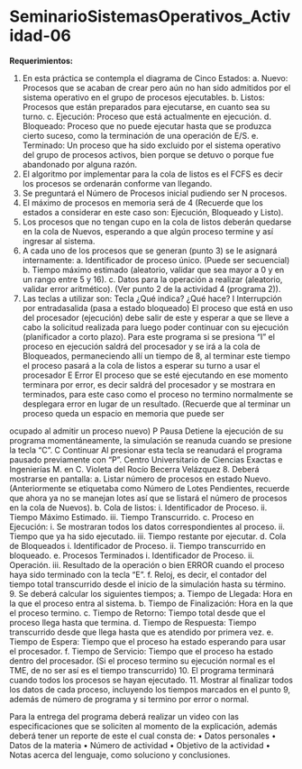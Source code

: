 # SeminarioSistemasOperativos_Actividad-06
**Requerimientos:**<br>
1. En esta práctica se contempla el diagrama de Cinco Estados:
a. Nuevo: Procesos que se acaban de crear pero aún no han sido admitidos por el sistema
operativo en el grupo de procesos ejecutables.
b. Listos: Procesos que están preparados para ejecutarse, en cuanto sea su turno.
c. Ejecución: Proceso que está actualmente en ejecución.
d. Bloqueado: Proceso que no puede ejecutar hasta que se produzca cierto suceso, como
la terminación de una operación de E/S.
e. Terminado: Un proceso que ha sido excluido por el sistema operativo del grupo de
procesos activos, bien porque se detuvo o porque fue abandonado por alguna razón.
2. El algoritmo por implementar para la cola de listos es el FCFS es decir los procesos se
ordenarán conforme van llegando.
3. Se preguntará el Número de Procesos inicial pudiendo ser N procesos.
4. El máximo de procesos en memoria será de 4 (Recuerde que los estados a considerar en
este
caso son: Ejecución, Bloqueado y Listo).
5. Los procesos que no tengan cupo en la cola de listos deberán quedarse en la cola de
Nuevos,
esperando a que algún proceso termine y así ingresar al sistema.
6. A cada uno de los procesos que se generan (punto 3) se le asignará internamente:
a. Identificador de proceso único. (Puede ser secuencial)
b. Tiempo máximo estimado (aleatorio, validar que sea mayor a 0 y en un rango entre
5 y 16).
c. Datos para la operación a realizar (aleatorio, validar error aritmético). (Ver punto 2
de la actividad 4 (programa 2)).
7. Las teclas a utilizar son:
Tecla ¿Qué indica? ¿Qué hace?
I Interrupción
por entradasalida (pasa a
estado
bloqueado)
El proceso que está en uso del procesador (ejecución) debe salir
de este y esperar a que se lleve a cabo la solicitud realizada para
luego poder continuar con su ejecución (planificador a corto
plazo). Para este programa si se presiona “I” el proceso en
ejecución saldrá del procesador y se irá a la cola de Bloqueados,
permaneciendo allí un tiempo de 8, al terminar este tiempo el
proceso pasará a la cola de listos a esperar su turno a usar el
procesador
E Error El proceso que se esté ejecutando en ese momento terminara por
error, es decir saldrá del procesador y se mostrara en terminados,
para este caso como el proceso no termino normalmente se
desplegara error en lugar de un resultado. (Recuerde que al
terminar un proceso queda un espacio en memoria que puede ser

ocupado al admitir un proceso nuevo)
P Pausa Detiene la ejecución de su programa momentáneamente, la
simulación se reanuda cuando se presione la tecla “C”.
C Continuar Al presionar esta tecla se reanudará el programa pausado
previamente con “P”.
Centro Universitario de Ciencias Exactas e Ingenierías
M. en C. Violeta del Rocío Becerra Velázquez
8. Deberá mostrarse en pantalla:
a. Listar número de procesos en estado Nuevo. (Anteriormente se etiquetaba como
Número de Lotes Pendientes, recuerde que ahora ya no se manejan lotes así que se
listará el número de procesos en la cola de Nuevos).
b. Cola de listos:
i. Identificador de Proceso.
ii. Tiempo Máximo Estimado.
iii. Tiempo Transcurrido.
c. Proceso en Ejecución:
i. Se mostraran todos los datos correspondientes al proceso.
ii. Tiempo que ya ha sido ejecutado.
iii. Tiempo restante por ejecutar.
d. Cola de Bloqueados
i. Identificador de Proceso.
ii. Tiempo transcurrido en bloqueado.
e. Procesos Terminados
i. Identificador de Proceso.
ii. Operación.
iii. Resultado de la operación o bien ERROR cuando el proceso haya sido
terminado con la tecla “E”.
f. Reloj, es decir, el contador del tiempo total transcurrido desde el inicio de la
simulación hasta su término.
9. Se deberá calcular los siguientes tiempos;
a. Tiempo de Llegada: Hora en la que el proceso entra al sistema.
b. Tiempo de Finalización: Hora en la que el proceso termino.
c. Tiempo de Retorno: Tiempo total desde que el proceso llega hasta que termina.
d. Tiempo de Respuesta: Tiempo transcurrido desde que llega hasta que es atendido por
primera vez.
e. Tiempo de Espera: Tiempo que el proceso ha estado esperando para usar el
procesador.
f. Tiempo de Servicio: Tiempo que el proceso ha estado dentro del procesador. (Si el
proceso termino su ejecución normal es el TME, de no ser así es el tiempo
transcurrido)
10. El programa terminará cuando todos los procesos se hayan ejecutado.
11. Mostrar al finalizar todos los datos de cada proceso, incluyendo los tiempos marcados
en el
punto 9, además de número de programa y si termino por error o normal.

Para la entrega del programa deberá realizar un video con las especificaciones que se
soliciten al momento de la explicación, además deberá tener un reporte de este el cual
consta de:
• Datos personales
• Datos de la materia
• Número de actividad
• Objetivo de la actividad
• Notas acerca del lenguaje, como soluciono y conclusiones.
